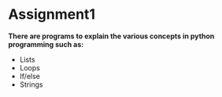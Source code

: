 # Assignment1
**There are programs to explain the various concepts in python programming such as:**
- Lists
- Loops
- If/else
- Strings
